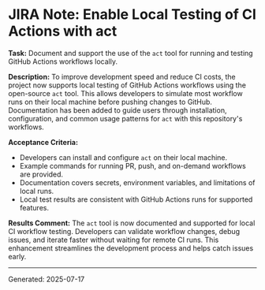 # JIRA Note: Enable Local Testing of CI Actions with act

**Task:** Document and support the use of the `act` tool for running and testing GitHub Actions workflows locally.

**Description:**
To improve development speed and reduce CI costs, the project now supports local testing of GitHub Actions workflows using the open-source `act` tool. This allows developers to simulate most workflow runs on their local machine before pushing changes to GitHub. Documentation has been added to guide users through installation, configuration, and common usage patterns for `act` with this repository's workflows.

**Acceptance Criteria:**
- Developers can install and configure `act` on their local machine.
- Example commands for running PR, push, and on-demand workflows are provided.
- Documentation covers secrets, environment variables, and limitations of local runs.
- Local test results are consistent with GitHub Actions runs for supported features.

**Results Comment:**
The `act` tool is now documented and supported for local CI workflow testing. Developers can validate workflow changes, debug issues, and iterate faster without waiting for remote CI runs. This enhancement streamlines the development process and helps catch issues early.

---
Generated: 2025-07-17
